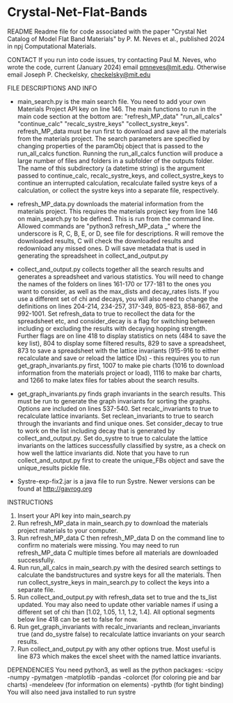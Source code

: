 # Crystal-Net-Flat-Bands

README
Readme file for code associated with the paper "Crystal Net Catalog of Model Flat Band Materials" by P. M. Neves et al., published 2024 in npj Computational Materials.


CONTACT
If you run into code issues, try contacting Paul M. Neves, who wrote the code, current (January 2024) email pmneves@mit.edu. Otherwise email Joseph P. Checkelsky, checkelsky@mit.edu


FILE DESCRIPTIONS AND INFO
 - main_search.py is the main search file. You need to add your own Materials Project API key on line 146. The main functions to run in the main code section at the bottom are: "refresh_MP_data" "run_all_calcs" "continue_calc" "recalc_systre_keys" "collect_systre_keys". refresh_MP_data must be run first to download and save all the materials from the materials project. The search parameters are specified by changing properties of the paramObj object that is passed to the run_all_calcs function. Running the run_all_calcs function will produce a large number of files and folders in a subfolder of the outputs folder. The name of this subdirectory (a datetime string) is the argument passed to continue_calc, recalc_systre_keys, and collect_systre_keys to continue an interrupted calculation, recalculate failed systre keys of a calculation, or collect the systre keys into a separate file, respectively.

 - refresh_MP_data.py downloads the material information from the materials project. This requires the materials project key from line 146 on main_search.py to be defined. This is run from the command line. Allowed commands are "python3 refresh_MP_data _" where the underscore is R, C, B, E, or D, see file for descriptions. R will remove the downloaded results, C will check the downloaded results and redownload any missed ones. D will save metadata that is used in generating the spreadsheet in collect_and_output.py

 - collect_and_output.py collects together all the search results and generates a spreadsheet and various statistics. You will need to change the names of the folders on lines 161-170 or 177-181 to the ones you want to consider, as well as the max_dists and decay_rates lists. If you use a different set of chi and decays, you will also need to change the definitions on lines 204-214, 234-257, 317-349, 805-823, 858-867, and 992-1001. Set refresh_data to true to recollect the data for the spreadsheet etc, and consider_decay is a flag for switching between including or excluding the results with decaying hopping strength. Further flags are on line 418 to display statistics on nets (484 to save the key list), 804 to display some filtered results, 829 to save a spreadsheet, 873 to save a spreadsheet with the lattice invariants (915-916 to either recalculate and save or reload the lattice IDs) - this requires you to run get_graph_invariants.py first, 1007 to make pie charts (1016 to download information from the materials project or load), 1116 to make bar charts, and 1266 to make latex files for tables about the search results.

 - get_graph_invariants.py finds graph invariants in the search results. This must be run to generate the graph invariants for sorting the graphs. Options are included on lines 537-540. Set recalc_invariants to true to recalculate lattice invariants. Set reclean_invariants to true to search through the invariants and find unique ones. Set consider_decay to true to work on the list including decay that is generated by collect_and_output.py. Set do_systre to true to calculate the lattice invariants on the lattices successfully classified by systre, as a check on how well the lattice invariants did. Note that you have to run collect_and_output.py first to create the unique_FBs object and save the unique_results pickle file.

 - Systre-exp-fix2.jar is a java file to run Systre. Newer versions can be found at http://gavrog.org


INSTRUCTIONS
1. Insert your API key into main_search.py
2. Run refresh_MP_data in main_search.py to download the materials project materials to your computer.
3. Run refresh_MP_data C then refresh_MP_data D on the command line to confirm no materials were missing. You may need to run refresh_MP_data C multiple times before all materials are downloaded successfully.
4. Run run_all_calcs in main_search.py with the desired search settings to calculate the bandstructures and systre keys for all the materials. Then run collect_systre_keys in main_search.py to collect the keys into a separate file.
5. Run collect_and_output.py with refresh_data set to true and the ts_list updated. You may also need to update other variable names if using a different set of chi than [1.02, 1.05, 1.1, 1.2, 1.4]. All optional segments below line 418 can be set to false for now.
6. Run get_graph_invariants with recalc_invariants and reclean_invariants true (and do_systre false) to recalculate lattice invariants on your search results.
7. Run collect_and_output.py with any other options true. Most useful is line 873 which makes the excel sheet with the named lattice invariants.


DEPENDENCIES
You need python3, as well as the python packages:
-scipy
-numpy
-pymatgen
-matplotlib
-pandas
-colorcet (for coloring pie and bar charts)
-mendeleev (for information on elements)
-pythtb (for tight binding)
You will also need java installed to run systre
